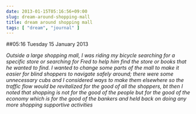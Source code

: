 ```yaml
---
date: 2013-01-15T05:16:56+09:00
slug: dream-around-shopping-mall
title: dream around shopping mall
tags: [ "dream", "journal" ]
---
```


##05:16 Tuesday 15 January 2013

_Outside a large shopping mall, I was riding my bicycle searching for a specific store or searching for Fred to help him find the store or books that he wanted to find. I wanted to change some parts of the mall to make it easier for blind shoppers to navigate safely around; there were some unnecessary cubs and I considered ways to make them elsewhere so the traffic flow would be revitalized for the good of all the shoppers, bt then I noted that shopping is not for the good of the people but for the good of the economy which is for the good of the bankers and held back on doing any more shopping supportive activities_
